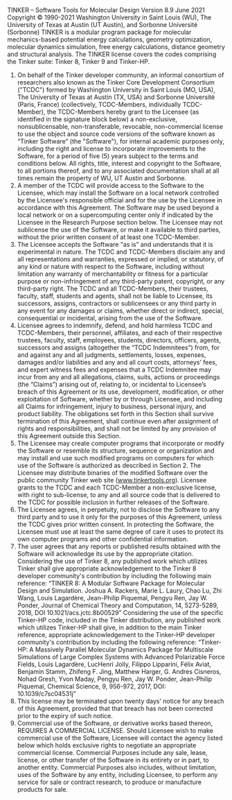 TINKER – Software Tools for Molecular Design
Version 8.9 June 2021
Copyright © 1990-2021
Washington University in Saint Louis (WU), The University of Texas at Austin
(UT Austin), and Sorbonne Université (Sorbonne)
TINKER is a modular program package for molecular mechanics-based potential energy
calculations, geometry optimization, molecular dynamics simulation, free energy calculations,
distance geometry and structural analysis. The TINKER license covers the codes comprising the
Tinker suite: Tinker 8, Tinker 9 and Tinker-HP.
1. On behalf of the Tinker developer community, an informal consortium of researchers also
known as the Tinker Core Development Consortium ("TCDC") formed by Washington University
in Saint Louis (MO, USA), The University of Texas at Austin (TX, USA) and Sorbonne Université
(Paris, France) (collectively, TCDC-Members, individually TCDC-Member), the TCDC-Members
hereby grant to the Licensee (as identified in the signature block below) a non-exclusive, nonsublicensable, non-transferable, revocable, non-commercial license to use the object and source
code versions of the software known as “Tinker Software” (the "Software"), for internal
academic purposes only, including the right and license to incorporate improvements to the
Software, for a period of five (5) years subject to the terms and conditions below. All rights, title,
interest and copyright to the Software, to all portions thereof, and to any associated documentation
shall at all times remain the property of WU, UT Austin and Sorbonne.
2. A member of the TCDC will provide access to the Software to the Licensee, which may
install the Software on a local network controlled by the Licensee's responsible official and for the
use by the Licensee in accordance with this Agreement. The Software may be used beyond a local
network or on a supercomputing center only if indicated by the Licensee in the Research Purpose
section below. The Licensee may not sublicense the use of the Software, or make it available to
third parties, without the prior written consent of at least one TCDC-Member.
3. The Licensee accepts the Software "as is” and understands that it is experimental in nature.
The TCDC and TCDC-Members disclaim any and all representations and warranties, expressed or
implied, or statutory, of any kind or nature with respect to the Software, including without
limitation any warranty of merchantability or fitness for a particular purpose or non-infringement
of any third-party patent, copyright, or any third-party right. The TCDC and all TCDC-Members,
their trustees, faculty, staff, students and agents, shall not be liable to Licensee, its successors,
assigns, contractors or sublicensees or any third party in any event for any damages or claims,
whether direct or indirect, special, consequential or incidental, arising from the use of the
Software.
4. Licensee agrees to indemnify, defend, and hold harmless TCDC and TCDC-Members, their
personnel, affiliates, and each of their respective trustees, faculty, staff, employees, students,
directors, officers, agents, successors and assigns (altogether the “TCDC Indemnitees”) from, for
and against any and all judgments, settlements, losses, expenses, damages and/or liabilities and any
and all court costs, attorneys’ fees, and expert witness fees and expenses that a TCDC Indemnitee
may incur from any and all allegations, claims, suits, actions or proceedings (the “Claims”) arising
out of, relating to, or incidental to Licensee’s breach of this Agreement or its use, development, modification, or other exploitation of Software, whether by or through Licensee, and including all
Claims for infringement, injury to business, personal injury, and product liability. The obligations
set forth in this Section shall survive termination of this Agreement, shall continue even after
assignment of rights and responsibilities, and shall not be limited by any provision of this
Agreement outside this Section.
5. The Licensee may create computer programs that incorporate or modify the Software or
resemble its structure, sequence or organization and may install and use such modified programs
on computers for which use of the Software is authorized as described in Section 2. The Licensee
may distribute binaries of the modified Software over the public community Tinker web site
(www.tinkertools.org). Licensee grants to the TCDC and each TCDC-Member a non-exclusive
license, with right to sub-license, to any and all source code that is delivered to the TCDC for
possible inclusion in further releases of the Software.
6. The Licensee agrees, in perpetuity, not to disclose the Software to any third party and to
use it only for the purposes of this Agreement, unless the TCDC gives prior written consent. In
protecting the Software, the Licensee must use at least the same degree of care it uses to protect its
own computer programs and other confidential information.
7. The user agrees that any reports or published results obtained with the Software will
acknowledge its use by the appropriate citation. Considering the use of Tinker 8, any published
work which utilizes Tinker shall give appropriate acknowledgement to the Tinker 8 developer
community's contribution by including the following main reference:
“TINKER 8: A Modular Software Package for Molecular Design and Simulation. Joshua A.
Rackers, Marie L. Laury, Chao Lu, Zhi Wang, Louis Lagardère, Jean-Philip Piquemal, Pengyu
Ren, Jay W. Ponder, Journal of Chemical Theory and Computation, 14, 5273-5289, 2018, DOI
10.1021/acs.jctc.8b00529”
Considering the use of the specific Tinker-HP code, included in the Tinker distribution, any
published work which utilizes Tinker-HP shall give, in addition to the main Tinker reference,
appropriate acknowledgement to the Tinker-HP developer community's contribution by including
the following reference:
“Tinker-HP: A Massively Parallel Molecular Dynamics Package for Multiscale Simulations
of Large Complex Systems with Advanced Polarizable Force Fields, Louis Lagardère, LucHenri Jolly, Filippo Lipparini, Félix Aviat, Benjamin Stamm, Zhifeng F. Jing, Matthew Harger, G.
Andres Cisneros, Nohad Gresh, Yvon Maday, Pengyu Ren, Jay W. Ponder, Jean-Philip Piquemal,
Chemical Science, 9, 956-972, 2017, DOI: 10.1039/c7sc04531j”
8. This license may be terminated upon twenty days’ notice for any breach of this Agreement,
provided that that breach has not been corrected prior to the expiry of such notice.
9. Commercial use of the Software, or derivative works based thereon, REQUIRES A
COMMERCIAL LICENSE. Should Licensee wish to make commercial use of the Software,
Licensee will contact the agency listed below which holds exclusive rights to negotiate an
appropriate commercial license. Commercial Purposes include any sale, lease, license, or other
transfer of the Software in its entirety or in part, to another entity. Commercial Purposes also
includes, without limitation, uses of the Software by any entity, including Licensee, to perform any 
service for sale or contract research, to produce or manufacture products for sale.
